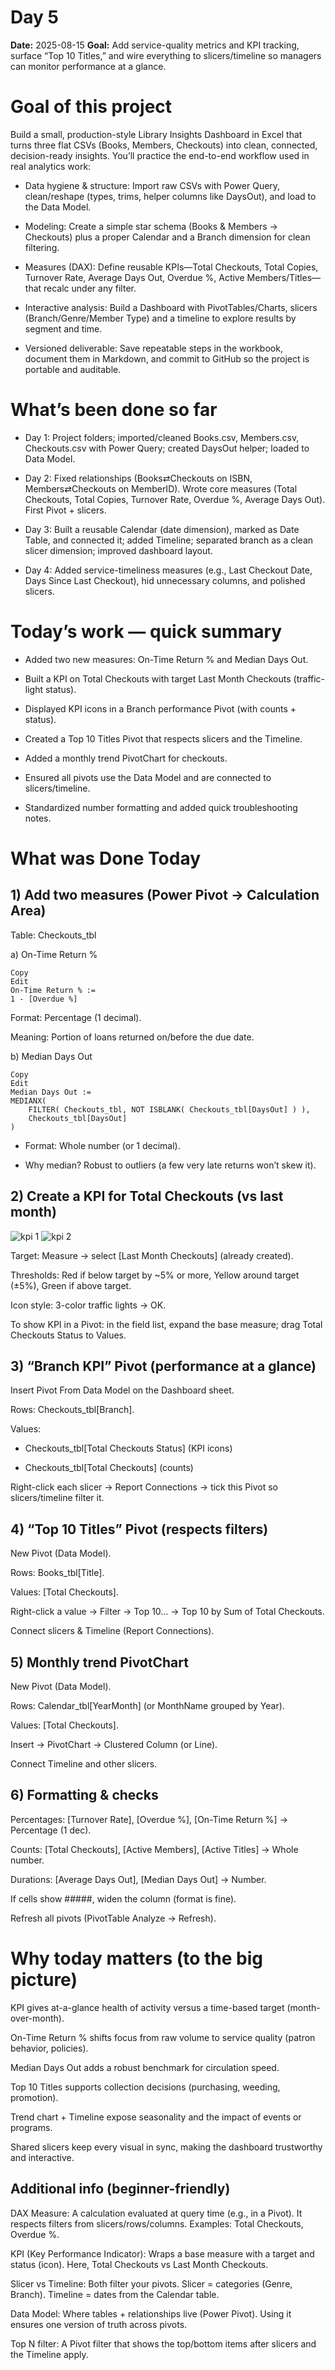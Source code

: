 # Day 5 

**Date:** 2025-08-15
**Goal:**  Add service-quality metrics and KPI tracking, surface “Top 10 Titles,” and wire everything to slicers/timeline so managers can monitor performance at a glance.

# Goal of this project

Build a small, production-style Library Insights Dashboard in Excel that turns three flat CSVs (Books, Members, Checkouts) into clean, connected, decision-ready insights. You’ll practice the end-to-end workflow used in real analytics work:

- Data hygiene & structure: Import raw CSVs with Power Query, clean/reshape (types, trims, helper columns like DaysOut), and load to the Data Model.

- Modeling: Create a simple star schema (Books & Members → Checkouts) plus a proper Calendar and a Branch dimension for clean filtering.

- Measures (DAX): Define reusable KPIs—Total Checkouts, Total Copies, Turnover Rate, Average Days Out, Overdue %, Active Members/Titles—that recalc under any filter.

- Interactive analysis: Build a Dashboard with PivotTables/Charts, slicers (Branch/Genre/Member Type) and a timeline to explore results by segment and time.

- Versioned deliverable: Save repeatable steps in the workbook, document them in Markdown, and commit to GitHub so the project is portable and auditable.


# What’s been done so far
- Day 1: Project folders; imported/cleaned Books.csv, Members.csv, Checkouts.csv with Power Query; created DaysOut helper; loaded to Data Model.
- Day 2: Fixed relationships (Books⇄Checkouts on ISBN, Members⇄Checkouts on MemberID). Wrote core measures (Total Checkouts, Total Copies, Turnover Rate, Overdue %, Average Days Out). First Pivot + slicers.
- Day 3: Built a reusable Calendar (date dimension), marked as Date Table, and connected it; added Timeline; separated branch as a clean slicer dimension; improved dashboard layout.

- Day 4: Added service-timeliness measures (e.g., Last Checkout Date, Days Since Last Checkout), hid unnecessary columns, and polished slicers.

# Today’s work — quick summary
- Added two new measures: On-Time Return % and Median Days Out.
- Built a KPI on Total Checkouts with target Last Month Checkouts (traffic-light status).

- Displayed KPI icons in a Branch performance Pivot (with counts + status).

- Created a Top 10 Titles Pivot that respects slicers and the Timeline.

- Added a monthly trend PivotChart for checkouts.

- Ensured all pivots use the Data Model and are connected to slicers/timeline.

- Standardized number formatting and added quick troubleshooting notes.

# What was Done Today
##  1) Add two measures (Power Pivot → Calculation Area)

Table: Checkouts_tbl

a) On-Time Return %

```
Copy
Edit
On-Time Return % :=
1 - [Overdue %]
```
Format: Percentage (1 decimal).

Meaning: Portion of loans returned on/before the due date.

b) Median Days Out

```
Copy
Edit
Median Days Out :=
MEDIANX(
    FILTER( Checkouts_tbl, NOT ISBLANK( Checkouts_tbl[DaysOut] ) ),
    Checkouts_tbl[DaysOut]
)
```
- Format: Whole number (or 1 decimal).

- Why median? Robust to outliers (a few very late returns won’t skew it).

## 2) Create a KPI for Total Checkouts (vs last month)
![kpi 1](./Day_5_screenshots/1-kpi_pt1.png)
![kpi 2](./Day_5_screenshots/2-kpi_pt1.png)

Target: Measure → select [Last Month Checkouts] (already created).

Thresholds: Red if below target by ~5% or more, Yellow around target (±5%), Green if above target.

Icon style: 3-color traffic lights → OK.

To show KPI in a Pivot: in the field list, expand the base measure; drag Total Checkouts Status to Values.

## 3) “Branch KPI” Pivot (performance at a glance)
Insert Pivot From Data Model on the Dashboard sheet.

Rows: Checkouts_tbl[Branch].

Values:

- Checkouts_tbl[Total Checkouts Status] (KPI icons)

- Checkouts_tbl[Total Checkouts] (counts)

Right-click each slicer → Report Connections → tick this Pivot so slicers/timeline filter it.

## 4) “Top 10 Titles” Pivot (respects filters)
New Pivot (Data Model).

Rows: Books_tbl[Title].

Values: [Total Checkouts].

Right-click a value → Filter → Top 10… → Top 10 by Sum of Total Checkouts.

Connect slicers & Timeline (Report Connections).

## 5) Monthly trend PivotChart
New Pivot (Data Model).

Rows: Calendar_tbl[YearMonth] (or MonthName grouped by Year).

Values: [Total Checkouts].

Insert → PivotChart → Clustered Column (or Line).

Connect Timeline and other slicers.

## 6) Formatting & checks
Percentages: [Turnover Rate], [Overdue %], [On-Time Return %] → Percentage (1 dec).

Counts: [Total Checkouts], [Active Members], [Active Titles] → Whole number.

Durations: [Average Days Out], [Median Days Out] → Number.

If cells show #####, widen the column (format is fine).

Refresh all pivots (PivotTable Analyze → Refresh).

# Why today matters (to the big picture)
KPI gives at-a-glance health of activity versus a time-based target (month-over-month).

On-Time Return % shifts focus from raw volume to service quality (patron behavior, policies).

Median Days Out adds a robust benchmark for circulation speed.

Top 10 Titles supports collection decisions (purchasing, weeding, promotion).

Trend chart + Timeline expose seasonality and the impact of events or programs.

Shared slicers keep every visual in sync, making the dashboard trustworthy and interactive.

## Additional info (beginner-friendly)
DAX Measure: A calculation evaluated at query time (e.g., in a Pivot). It respects filters from slicers/rows/columns. Examples: Total Checkouts, Overdue %.

KPI (Key Performance Indicator): Wraps a base measure with a target and status (icon). Here, Total Checkouts vs Last Month Checkouts.

Slicer vs Timeline: Both filter your pivots. Slicer = categories (Genre, Branch). Timeline = dates from the Calendar table.

Data Model: Where tables + relationships live (Power Pivot). Using it ensures one version of truth across pivots.

Top N filter: A Pivot filter that shows the top/bottom items after slicers and the Timeline apply.











